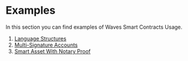 # Examples

In this section you can find examples of Waves Smart Contracts Usage.

1. [Language Structures](/technical-details/waves-contracts-language-description/examples/language-structures.md)
2. [Multi-Signature Accounts](/technical-details/waves-contracts-language-description/examples/multi-signature-account.md)
3. [Smart Asset With Notary Proof](/technical-details/waves-contracts-language-description/examples/smart-asset-with-notary-proof.md) 



